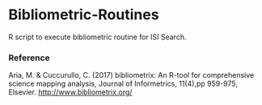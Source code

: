 # Bibliometric-Routines
R script to execute bibliometric routine for ISI Search. 

### Reference
Aria, M. & Cuccurullo, C. (2017) bibliometrix: An R-tool for comprehensive science mapping analysis, Journal of Informetrics, 11(4),pp 959-975, Elsevier.
<http://www.bibliometrix.org/>
